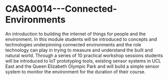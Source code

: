 # CASA0014---Connected-Environments
An introduction to building the internet of things for people and the environment. In this module students will be introduced to concepts and technologies underpinning connected environments and the role technology can play in trying to measure and understand the built and natural world. Through a series of 10 practical workshop sessions students will be introduced to IoT prototyping tools, existing sensor systems in UCL East and the Queen Elizabeth Olympic Park and will build a simple sensor system to monitor the environment for the duration of their course.
